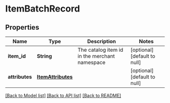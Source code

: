 # ItemBatchRecord
## Properties

Name | Type | Description | Notes
------------ | ------------- | ------------- | -------------
**item\_id** | **String** | The catalog item id in the merchant namespace | [optional] [default to null]
**attributes** | [**ItemAttributes**](ItemAttributes.md) |  | [optional] [default to null]

[[Back to Model list]](../README.md#documentation-for-models) [[Back to API list]](../README.md#documentation-for-api-endpoints) [[Back to README]](../README.md)

